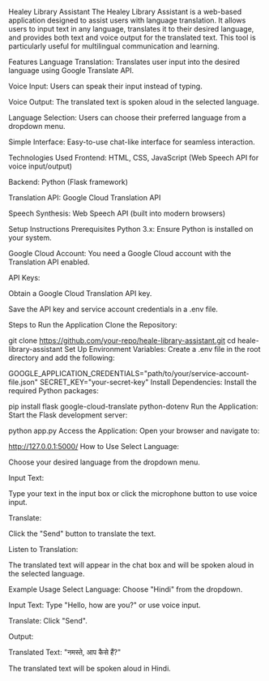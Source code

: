 Healey Library Assistant
The Healey Library Assistant is a web-based application designed to assist users with language translation. It allows users to input text in any language, translates it to their desired language, and provides both text and voice output for the translated text. This tool is particularly useful for multilingual communication and learning.

Features
Language Translation: Translates user input into the desired language using Google Translate API.

Voice Input: Users can speak their input instead of typing.

Voice Output: The translated text is spoken aloud in the selected language.

Language Selection: Users can choose their preferred language from a dropdown menu.

Simple Interface: Easy-to-use chat-like interface for seamless interaction.

Technologies Used
Frontend: HTML, CSS, JavaScript (Web Speech API for voice input/output)

Backend: Python (Flask framework)

Translation API: Google Cloud Translation API

Speech Synthesis: Web Speech API (built into modern browsers)

Setup Instructions
Prerequisites
Python 3.x: Ensure Python is installed on your system.

Google Cloud Account: You need a Google Cloud account with the Translation API enabled.

API Keys:

Obtain a Google Cloud Translation API key.

Save the API key and service account credentials in a .env file.

Steps to Run the Application
Clone the Repository:


git clone https://github.com/your-repo/heale-library-assistant.git
cd heale-library-assistant
Set Up Environment Variables:
Create a .env file in the root directory and add the following:


GOOGLE_APPLICATION_CREDENTIALS="path/to/your/service-account-file.json"
SECRET_KEY="your-secret-key"
Install Dependencies:
Install the required Python packages:


pip install flask google-cloud-translate python-dotenv
Run the Application:
Start the Flask development server:


python app.py
Access the Application:
Open your browser and navigate to:


http://127.0.0.1:5000/
How to Use
Select Language:

Choose your desired language from the dropdown menu.

Input Text:

Type your text in the input box or click the microphone button to use voice input.

Translate:

Click the "Send" button to translate the text.

Listen to Translation:

The translated text will appear in the chat box and will be spoken aloud in the selected language.

Example Usage
Select Language: Choose "Hindi" from the dropdown.

Input Text: Type "Hello, how are you?" or use voice input.

Translate: Click "Send".

Output:

Translated Text: "नमस्ते, आप कैसे हैं?"

The translated text will be spoken aloud in Hindi.